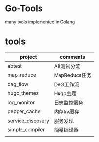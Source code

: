 # Go-Tools
many tools implemented in Golang


# tools

| project           | comments     |
| ----------------- | ------------ |
| abtest            | AB测试分流   |
| map_reduce        | MapReduce任务    |
| dag_flow          | DAG工作流    |
| hugo_themes       | Hugo主题     |
| log_monitor       | 日志监控服务 |
| pepper_cache      | 内存kv缓存   |
| service_discovery | 服务发现     |
| simple_compiler   | 简易编译器   |
|                   |              |


